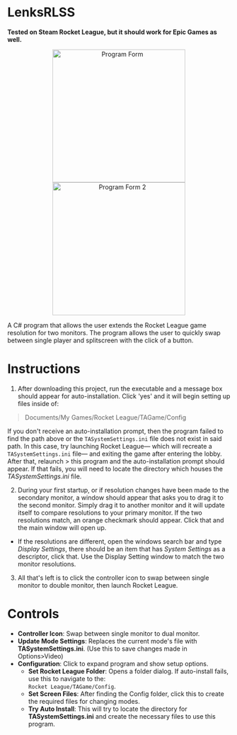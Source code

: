 # LenksRLSS
**Tested on Steam Rocket League, but it should work for Epic Games as well.**
<p align="center">
  <img src="https://i.gyazo.com/fd9045b5df48ccf7177c14cfe4c654e7.png" alt="Program Form" height="300px"/>
  <img src="https://gyazo.com/6e6368694fbbcd28383afb1647385923.png" alt="Program Form 2" height="300px"/>
</p>


A C# program that allows the user extends the Rocket League game resolution for two monitors. The program allows the user to quickly swap between single player and splitscreen with the click of a button.

# Instructions
1. After downloading this project, run the executable and a message box should appear for auto-installation. Click 'yes' and it will begin setting up files inside of:
  > Documents/My Games/Rocket League/TAGame/Config
  
If you don't receive an auto-installation prompt, then the program failed to find the path above or the `TASystemSettings.ini` file does not exist in said path.
In this case, try launching Rocket League— which will recreate a `TASystemSettings.ini` file— and exiting the game after entering the lobby. After that, relaunch > this program and the auto-installation prompt should appear. If that fails, you will need to locate the directory which houses the *TASystemSettings.ini* file.

2. During your first startup, or if resolution changes have been made to the secondary monitor, a window should appear that asks you to drag it to the second monitor.
Simply drag it to another monitor and it will update itself to compare resolutions to your primary monitor. If the two resolutions match, an orange checkmark should appear. Click that and the main window will open up.
- If the resolutions are different, open the windows search bar and type *Display Settings*, there should be an item that has *System Settings* as a descriptor, click that. Use the Display Setting window to match the two monitor resolutions. 

3. All that's left is to click the controller icon to swap between single monitor to double monitor, then launch Rocket League.


# Controls
- **Controller Icon**: Swap between single monitor to dual monitor.
- **Update Mode Settings**: Replaces the current mode's file with **TASystemSettings.ini**. (Use this to save changes made in Options>Video)
- **Configuration**: Click to expand program and show setup options.
  - **Set Rocket League Folder**: Opens a folder dialog. If auto-install fails, use this to navigate to the: <br>`Rocket League/TAGame/Config`.
  - **Set Screen Files**: After finding the Config folder, click this to create the required files for changing modes.
  - **Try Auto Install**: This will try to locate the directory for **TASystemSettings.ini** and create the necessary files to use this program.
  
